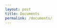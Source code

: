 ```yaml
---
layout: post
title: Documents
permalink: /documents/
---
```


<html>
  <body>
    <script>
      (async () => {
        const response = await fetch('https://api.github.com/repos/quangtung1123/quangtung1123.github.io/contents/documents');
        const data = await response.json();
        let htmlString = '<ul>';
        for (let file of data) {
          htmlString += `<li><a href="${file.name}">${file.name}</a></li>`;
        }
        htmlString += '</ul>';
        document.getElementsByTagName('body')[0].innerHTML = htmlString;
      })()
    </script>
  </body>
</html>